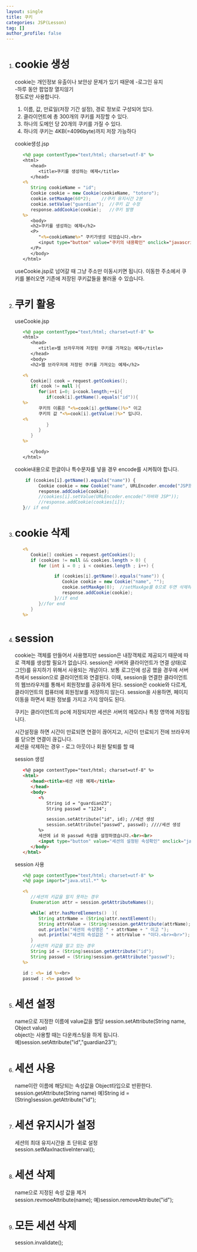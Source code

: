 ```yaml
---
layout: single
title: 쿠키
categories: JSP(Lesson)
tag: []
author_profile: false
---
```



1. # cookie 생성
   cookie는 개인정보 유출이나 보안상 문제가 있기 때문에 
   -로그인 유지   
   -하루 동안 팝업창 열지않기   
   정도로만 사용합니다.   

   1. 이름, 값, 만료일(저장 기간 설정), 경로 정보로 구성되어 있다.
   2. 클라이언트에 총 300개의 쿠키를 저장할 수 있다.
   3. 하나의 도메인 당 20개의 쿠키를 가질 수 있다.
   4. 하나의 쿠키는 4KB(=4096byte)까지 저장 가능하다

   cookie생성.jsp   
   ```jsp
      <%@ page contentType="text/html; charset=utf-8" %>
      <html>
         <head>
            <title>쿠키를 생성하는 예제</title>
         </head>
      <%
         String cookieName = "id";
         Cookie cookie = new Cookie(cookieName, "totoro");
         cookie.setMaxAge(60*2);    //쿠키 유지시간 2분
         cookie.setValue("guardian");  //쿠키 값 수정
         response.addCookie(cookie);   //쿠키 발행
      %>
         <body>
         <h2>쿠키를 생성하는 예제</h2>
         <P>
            "<%=cookieName%>" 쿠키가생성 되었습니다.<br>
            <input type="button" value="쿠키의 내용확인" onclick="javascript:location.href='useCookie.jsp'">
         </P>
         </body>
      </html>
   ```   
   useCookie.jsp로 넘어갈 때 그냥 주소만 이동시키면 됩니다. 이동한 주소에서 쿠키를 불러오면 기존에 저장된 쿠키값들을 불러올 수 있습니다.   

1. # 쿠키 활용
   useCookie.jsp
   ```jsp
      <%@ page contentType="text/html; charset=utf-8" %>
      <html>
         <head>
            <title>웹 브라우저에 저장된 쿠키를 가져오는 예제</title>
         </head>
         <body>
         <h2>웹 브라우저에 저장된 쿠키를 가져오는 예제</h2>

      <%
         Cookie[] cook = request.getCookies();
         if( cook != null ){
            for(int i=0; i<cook.length;++i){
               if(cook[i].getName().equals("id")){
      %>
            쿠키의 이름은 "<%=cook[i].getName()%>" 이고 
            쿠키의 값 "<%=cook[i].getValue()%>" 입니다.
      <%
               }
            }
         }
      %>

         </body>
      </html>

   ```   
   cookie내용으로 한글이나 특수문자를 넣을 경우 encode를 시켜줘야 합니다.   
   ```js
       if (cookies[i].getName().equals("name")) {
            Cookie cookie = new Cookie("name", URLEncoder.encode("JSP프로그래밍"));
            response.addCookie(cookie);
            //cookies[i].setValue(URLEncoder.encode("자바와 JSP"));
            //response.addCookie(cookies[i]);
      }// if end

   ```

1. # cookie 삭제
   ```jsp
      <%
         Cookie[] cookies = request.getCookies();
         if (cookies != null && cookies.length > 0) {
            for (int i = 0 ; i < cookies.length ; i++) {

                  if (cookies[i].getName().equals("name")) {
                     Cookie cookie = new Cookie("name", "");
                     cookie.setMaxAge(0);  //setMaxAge를 0으로 두면 삭제하는 의미를 가집니다.  
                     response.addCookie(cookie);
                  }//if end
            }//for end
         }
      %>
   ```

1. # session
   cookie는 객체를 만들어서 사용했지만 session은 내장객체로 제공되기 때문에 따로 객체를 생성할 필요가 없습니다. 
   session은 서버와 클라이언트가 연결 상태(로그인)를 유지하기 위해서 사용되는 개념이다. 
   보통 로그인에 성공 했을 경우에 서버측에서 session으로 클라이언트와 연결된다. 이때, session을 연결한 클라이언트의 웹브라우저를 통해서 회원정보를 공유하게 된다.
   session은 cookie와 다르게, 클라이언트의 컴퓨터에 회원정보를 저장하지 않는다.
   session을 사용하면, 페이지 이동을 하면서 회원 정보를 가지고 가지 않아도 된다.   

   쿠키는 클라이언트의 pc에 저장되지만 세션은 서버의 메모리나 특정 영역에 저장됩니다.  

   시간설정을 하면 시간이 만료되면 연결이 끊어지고, 시간이 만료되기 전에 브라우저를 닫으면 연결이 끊깁니다.   
   세션을 삭제하는 경우 - 로그 아웃이나 회원 탈퇴를 할 때   

   session 생성   
   ```html
      <%@ page contentType="text/html; charset=utf-8" %>
      <html>
         <head><title>세션 사용 예제</title>
         </head>
         <body>
            <%
               String id = "guardian23";
               String passwd = "1234";

               session.setAttribute("id", id); //세션 생성
               session.setAttribute("passwd", passwd); ////세션 생성
            %>
            세션에 id 와 passwd 속성을 설정하였습니다.<br><br>
            <input type="button" value="세션의 설정된 속성확인" onclick="javascript:window.location='viewSession.jsp'">
         </body>
      </html>
   ```   

   session 사용   
   ```jsp
      <%@ page contentType="text/html; charset=utf-8" %>
      <%@ page import="java.util.*" %>

      <%
         //세션의 키값을 알지 못하는 경우
         Enumeration attr = session.getAttributeNames();

         while(	attr.hasMoreElements()	){
            String attrName = (String)attr.nextElement();
            String attrValue = (String)session.getAttribute(attrName);
            out.println("세션의 속성명은 " + attrName + " 이고 ");
            out.println("세션의 속성값은 " + attrValue + "이다.<br><br>");
         }
         //세션의 키값을 알고 있는 경우
         String id = (String)session.getAttribute("id");
         String passwd = (String)session.getAttribute("passwd");
      %>

      id : <%= id %><br>
      passwd : <%= passwd %>
   ```   

1. # 세션 설정   
   name으로 지정한 이름에 value값을 할당
   session.setAttribute(String name, Object value)   
   object는 사용할 때는 다운캐스팅을 하게 됩니다.   
   예)session.setAttribute("id","guardian23");

1. # 세션 사용
   name이란 이름에 해당되는 속성값을 Object타입으로 반환한다.   
   session.getAttribute(String name)
   예)String id = (String)session.getAttribute("id");

1. # 세션 유지시가 설정
   세션의 최대 유지시간을 초 단위로 설정   
   session.setMaxInactiveInterval();

1. # 세션 삭제
   name으로 지정된 속성 값을 제거   
   session.revmoeAttribute(name);
   예)session.removeAttribute("id");

1. # 모든 세션 삭제
   session.invalidate();

